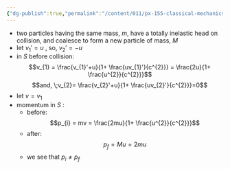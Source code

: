 ```yaml
---
{"dg-publish":true,"permalink":"/content/011/px-155-classical-mechanics-and-special-relativity/special-relativity/px-155-i-relativistic-momentum-mass-and-energy/px-155-i1-momentum/","noteIcon":"1","created":"2025-08-27T13:14:05.313+01:00","updated":"2024-11-26T19:59:24.000+00:00"}
---
```


- two particles having the same mass, $m$, have a totally inelastic head on collision, and coalesce to form a new particle of mass, $M$
- let $v_{1}'=u$ , so, $v_{2}'=-u$
- in $S$ before collision: $$v_{1} = \frac{v_{1}'+u}{1+ \frac{uv_{1}'}{c^{2}}} = \frac{2u}{1+ \frac{u^{2}}{c^{2}}}$$
$$and, \;v_{2}= \frac{v_{2}'+u}{1+ \frac{uv_{2}'}{c^{2}}}=0$$
- let $v=v_{1}$
- momentum in $S$ : 
	- before:
$$p_{i} = mv = \frac{2mu}{1+ \frac{u^{2}}{c^{2}}}$$
	- after:
$$p_{f} = Mu = 2mu$$
	- we see that $p_{i}\neq p_{f}$
